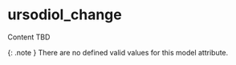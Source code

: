 # ursodiol_change
Content TBD


{: .note }
There are no defined valid values for this model attribute.
